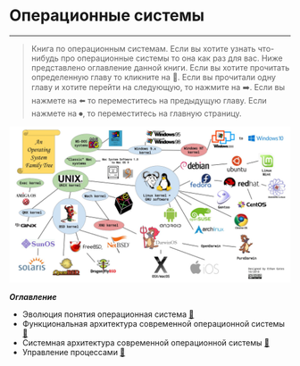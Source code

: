 # Операционные системы
---
> Книга по операционным системам. Если вы хотите узнать что-нибудь про операционные системы то она как раз для вас. 
Ниже представлено оглавление данной книги. Если вы хотите прочитать определенную главу то кликните на 📖.
Если вы прочитали одну главу и хотите перейти на следующую, то нажмите на ➡️. Если вы нажмете на ⬅️ то переместитесь на предыдущую главу. Если нажмете на ⏺, то переместитесь на главную страницу.

![os](https://github.com/georgedem975/BookOS/blob/master/assets/os_image.jpg)

___Оглавление___
* Эволюция понятия операционная система [📖](https://github.com/georgedem975/BookOS/blob/master/chapter_one/README.md)
* Функциональная архитектура современной операционной системы [📖](https://github.com/georgedem975/BookOS/blob/master/chapter_two/README.md)
* Системная архитектура современной операционной системы [📖](https://github.com/georgedem975/BookOS/blob/master/chapter_three/README.md)
* Управление процессами [📖](https://github.com/georgedem975/BookOS/blob/master/chapter_four/README.md)